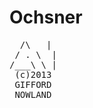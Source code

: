 Ochsner
=======
<tt>
&nbsp; /\ &nbsp; | <br />
&nbsp;/ . \ &nbsp;| <br />
/___\ \ | <br />
&nbsp;(c)2013 &nbsp;<br />
&nbsp;GIFFORD &nbsp;<br />
&nbsp;NOWLAND &nbsp;
</tt>
